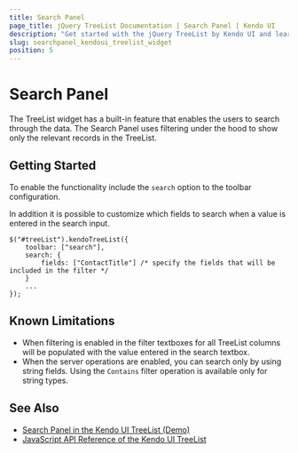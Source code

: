 ```yaml
---
title: Search Panel
page_title: jQuery TreeList Documentation | Search Panel | Kendo UI 
description: "Get started with the jQuery TreeList by Kendo UI and learn how to enable search panel to search through its data."
slug: searchpanel_kendoui_treelist_widget
position: 5
---
```


# Search Panel

The TreeList widget has a built-in feature that enables the users to search through the data. The Search Panel uses filtering under the hood to show only the relevant records in the TreeList.

## Getting Started

To enable the functionality include the `search` option to the toolbar configuration.

In addition it is possible to customize which fields to search when a value is entered in the search input.

    $("#treeList").kendoTreeList({
        toolbar: ["search"],
        search: {
            fields: ["ContactTitle"] /* specify the fields that will be included in the filter */
        }
        ...
    });

## Known Limitations

* When filtering is enabled in the filter textboxes for all TreeList columns will be populated with the value entered in the search textbox.
* When the server operations are enabled, you can search only by using string fields. Using the `Contains` filter operation is available only for string types.

## See Also

* [Search Panel in the Kendo UI TreeList (Demo)](https://demos.telerik.com/kendo-ui/treelist/search-panel)
* [JavaScript API Reference of the Kendo UI TreeList](/api/javascript/ui/treelist)
